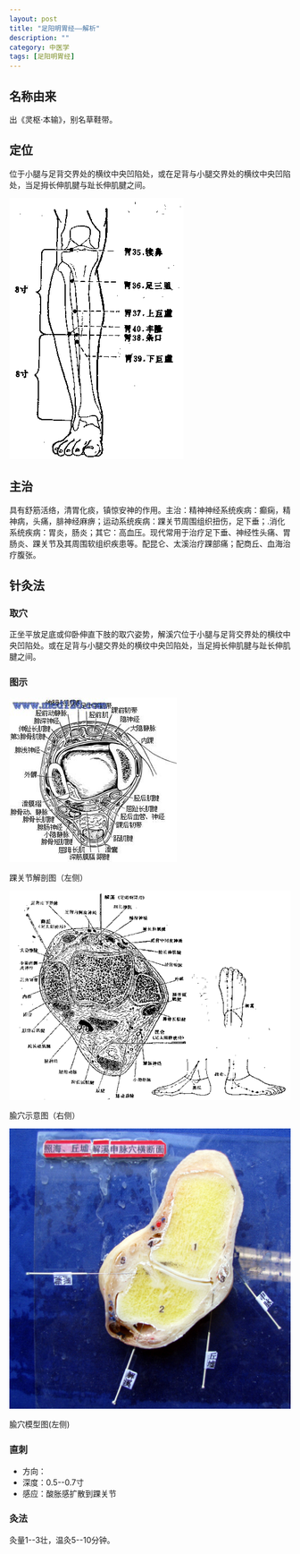 ```yaml
---
layout: post
title: "足阳明胃经——解析"
description: ""
category: 中医学 
tags: [足阳明胃经]
---
```


## 名称由来

出《灵枢·本输》，别名草鞋带。

## 定位

位于小腿与足背交界处的横纹中央凹陷处，或在足背与小腿交界处的横纹中央凹陷处，当足拇长伸肌腱与趾长伸肌腱之间。


![](/images/TCM/channels/ST35-40.png)

## 主治

具有舒筋活络，清胃化痰，镇惊安神的作用。主治：精神神经系统疾病：癫痫，精神病，头痛，腓神经麻痹；运动系统疾病：踝关节周围组织扭伤，足下垂；.消化系统疾病：胃炎，肠炎；其它：高血压。现代常用于治疗足下垂、神经性头痛、胃肠炎、踝关节及其周围软组织疾患等。配昆仑、太溪治疗踝部痛；配商丘、血海治疗腹张。　



## 针灸法

### 取穴

正坐平放足底或仰卧伸直下肢的取穴姿势，解溪穴位于小腿与足背交界处的横纹中央凹陷处。或在足背与小腿交界处的横纹中央凹陷处，当足拇长伸肌腱与趾长伸肌腱之间。

### 图示

![](/images/TCM/topography/ankle.png)

踝关节解剖图（左侧）

![](/images/TCM/acupoint/ST41_BL60.png)

腧穴示意图（右侧）

![](/images/TCM/acupoint/GB40_GB41_K16_BL62_model.jpg)

腧穴模型图(左侧)

### 直刺

- 方向：
- 深度：0.5--0.7寸
- 感应：酸胀感扩散到踝关节



### 灸法

灸量1--3壮，温灸5--10分钟。

